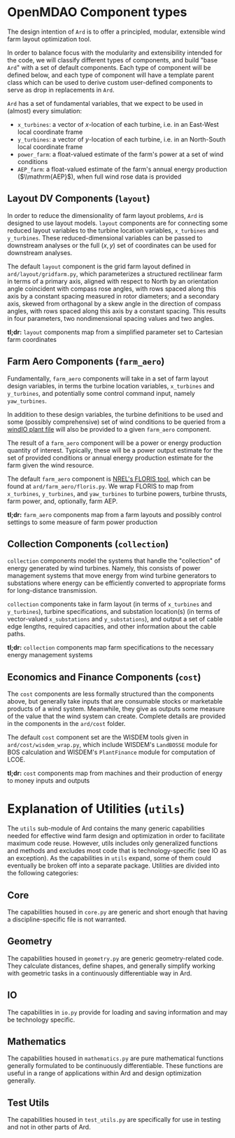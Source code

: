 
# OpenMDAO Component types

The design intention of `Ard` is to offer a principled, modular, extensible wind farm layout optimization tool.

In order to balance focus with the modularity and extensibility intended for the code, we will classify different types of components, and build "base `Ard`" with a set of default components.
Each type of component will be defined below, and each type of component will have a template parent class which can be used to derive custom user-defined components to serve as drop in replacements in `Ard`.

`Ard` has a set of fundamental variables, that we expect to be used in (almost) every simulation:
- `x_turbines`: a vector of $x$-location of each turbine, i.e. in an East-West local coordinate frame
- `y_turbines`: a vector of $y$-location of each turbine, i.e. in an North-South local coordinate frame
- `power_farm`: a float-valued estimate of the farm's power at a set of wind conditions
- `AEP_farm`: a float-valued estimate of the farm's annual energy production ($\\mathrm{AEP}$), when full wind rose data is provided

## Layout DV Components (`layout`)

In order to reduce the dimensionality of farm layout problems, `Ard` is designed to use layout models.
`layout` components are for connecting some reduced layout variables to the turbine location variables, `x_turbines` and `y_turbines`.
These reduced-dimensional variables can be passed to downstream analyses or the full $(x,y)$ set of coordinates can be used for downstream analyses.

The default `layout` component is the grid farm layout defined in `ard/layout/gridfarm.py`, which parameterizes a structured rectilinear farm in terms of a primary axis, aligned with respect to North by an orientation angle coincident with compass rose angles, with rows spaced along this axis by a constant spacing measured in rotor diameters; and a secondary axis, skewed from orthagonal by a skew angle in the direction of compass angles, with rows spaced along this axis by a constant spacing.
This results in four parameters, two nondimensional spacing values and two angles.

**tl;dr:** `layout` components map from a simplified parameter set to Cartesian farm coordinates

## Farm Aero Components (`farm_aero`)

Fundamentally, `farm_aero` components will take in a set of farm layout design variables, in terms the turbine location variables, `x_turbines` and `y_turbines`, and potentially some control command input, namely `yaw_turbines`.

In addition to these design variables, the turbine definitions to be used and some (possibly comprehensive) set of wind conditions to be queried from a [windIO plant file](https://ieawindsystems.github.io/windIO/main/source/plant_schema.html#site_energy_resource_wind_resource) will also be provided to a given `farm_aero` component.

The result of a `farm_aero` component will be a power or energy production quantity of interest.
Typically, these will be a power output estimate for the set of provided conditions or annual energy production estimate for the farm given the wind resource.

The default `farm_aero` component is [NREL's FLORIS tool](https://nrel.github.io/floris), which can be found at `ard/farm_aero/floris.py`.
We wrap FLORIS to map from `x_turbines`, `y_turbines`, and `yaw_turbines` to turbine powers, turbine thrusts, farm power, and, optionally, farm AEP.

**tl;dr:** `farm_aero` components map from a farm layouts and possibly control settings to some measure of farm power production

## Collection Components (`collection`)

`collection` components model the systems that handle the "collection" of energy generated by wind turbines.
Namely, this consists of power management systems that move energy from wind turbine generators to substations where energy can be efficiently converted to appropriate forms for long-distance transmission.

`collection` components take in farm layout (in terms of `x_turbines` and `y_turbines`), turbine specifications, and substation location(s) (in terms of vector-valued `x_substations` and `y_substations`), and output a set of cable edge lengths, required capacities, and other information about the cable paths.

**tl;dr:** `collection` components map farm specifications to the necessary energy management systems

## Economics and Finance Components (`cost`)

The `cost` components are less formally structured than the components above, but generally take inputs that are consumable stocks or marketable products of a wind system.
Meanwhile, they give as outputs some measure of the value that the wind system can create.
Complete details are provided in the components in the `ard/cost` folder.

The default `cost` component set are the WISDEM tools given in `ard/cost/wisdem_wrap.py`, which include WISDEM's `LandBOSSE` module for BOS calculation and WISDEM's `PlantFinance` module for computation of LCOE.

**tl;dr:** `cost` components map from machines and their production of energy to money inputs and outputs

# Explanation of Utilities (`utils`)

The `utils` sub-module of Ard contains the many generic capabilities needed for effective wind farm design and optimization in order to facilitate maximum code reuse.
However, utils includes only generalized functions and methods and excludes most code that is technology-specific (see IO as an exception).
As the capabilities in `utils` expand, some of them could eventually be broken off into a separate package.
Utilities are divided into the following categories:

## Core
The capabilities housed in `core.py` are generic and short enough that having a discipline-specific file is not warranted.

## Geometry
The capabilities housed in `geometry.py` are generic geometry-related code.
They calculate distances, define shapes, and generally simplify working with geometric tasks in a continuously differentiable way in Ard.

## IO
The capabilities in `io.py` provide for loading and saving information and may be technology specific.

## Mathematics
The capabilities housed in `mathematics.py` are pure mathematical functions generally formulated to be continuously differentiable.
These functions are useful in a range of applications within Ard and design optimization generally.

## Test Utils
The capabilities housed in `test_utils.py` are specifically for use in testing and not in other parts of Ard.

<!-- FIN! -->
